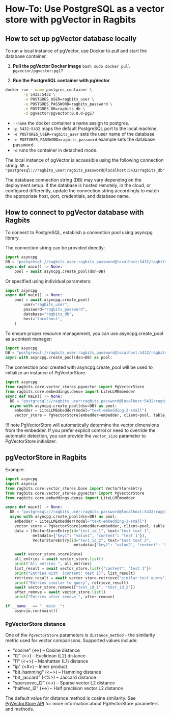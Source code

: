 # How-To: Use PostgreSQL as a vector store with pgVector in Ragbits

## How to set up pgVector database locally
To run a local instance of pgVector, use Docker to pull and start the database container.

1. **Pull the pgVector Docker image**
`bash sudo docker pull pgvector/pgvector:pg17`


2. **Run the PostgreSQL container with pgVector**

```bash
docker run --name postgres_container \
        -p 5432:5432 \
        -e POSTGRES_USER=ragbits_user \
        -e POSTGRES_PASSWORD=ragbits_password \
        -e POSTGRES_DB=ragbits_db \
        -d pgvector/pgvector:0.8.0-pg17
```

* `--name` the docker container a name assign to postgres.
* `-p 5432:5432` maps the default PostgreSQL port to the local machine.
* `-e POSTGRES_USER=ragbits_user` sets the user name of the database
* `-e POSTGRES_PASSWORD=ragbits_password` example sets the database password.
* `-d` runs the container in detached mode.

The local instance of pgVector is accessible using the following connection string:
```DB = "postgresql://ragbits_user:ragbits_password@localhost:5432/ragbits_db"```

The database connection string (DB) may vary depending on the deployment setup.
If the database is hosted remotely, in the cloud, or configured differently,
update the connection string accordingly to match the appropriate host, port, credentials, and database name.

## How to connect to pgVector database with Ragbits
To connect to PostgreSQL, establish a connection pool using asyncpg library.

The connection string can be provided directly:
```python
import asyncpg
DB = "postgresql://ragbits_user:ragbits_password@localhost:5432/ragbits_db"
async def main() -> None:
    pool = await asyncpg.create_pool(dsn=DB)
```
Or specified using individual parameters:
```python
import asyncpg
async def main() -> None:
    pool = await asyncpg.create_pool(
        user="ragbits_user",
        password="ragbits_password",
        database="ragbits_db",
        host="localhost",
    )
```
To ensure proper resource management, you can use asyncpg.create_pool as a context manager:
```python
import asyncpg
DB = "postgresql://ragbits_user:ragbits_password@localhost:5432/ragbits_db"
async with asyncpg.create_pool(dsn=DB) as pool:

```

The connection pool created with asyncpg.create_pool will be used to initialize an instance of PgVectorStore.

```python
import asyncpg
from ragbits.core.vector_stores.pgvector import PgVectorStore
from ragbits.core.embeddings.dense import LiteLLMEmbedder
async def main() -> None:
  DB = "postgresql://ragbits_user:ragbits_password@localhost:5432/ragbits_db"
  async with asyncpg.create_pool(dsn=DB) as pool:
    embedder = LiteLLMEmbedder(model="text-embedding-3-small")
    vector_store = PgVectorStore(embedder=embedder, client=pool, table_name="test_table")
```


!!! note
    PgVectorStore will automatically determine the vector dimensions from the embedder.
    If you prefer explicit control or need to override the automatic detection, you can provide the `vector_size` parameter to PgVectorStore initializer.

## pgVectorStore in Ragbits
Example:
```python
import asyncpg
import asyncio
from ragbits.core.vector_stores.base import VectorStoreEntry
from ragbits.core.vector_stores.pgvector import PgVectorStore
from ragbits.core.embeddings.dense import LiteLLMEmbedder

async def main() -> None:
  DB = "postgresql://ragbits_user:ragbits_password@localhost:5432/ragbits_db"
  async with asyncpg.create_pool(dsn=DB) as pool:
    embedder = LiteLLMEmbedder(model="text-embedding-3-small")
    vector_store = PgVectorStore(embedder=embedder, client=pool, table_name="test_table")
    data = [VectorStoreEntry(id="test_id_1", text="test text 1",
            metadata={"key1": "value1", "content": "test 1"}),
            VectorStoreEntry(id="test_id_2", text="test text 2",
                              metadata={"key2": "value2", "content": "test 2"})]

    await vector_store.store(data)
    all_entries = await vector_store.list()
    print("All entries ", all_entries)
    list_result = await vector_store.list({"content": "test 1"})
    print("Entries with  {content: test 1}", list_result)
    retrieve_result = await vector_store.retrieve("similar test query")
    print("Entries similar to query", retrieve_result)
    await vector_store.remove(["test_id_1", "test_id_2"])
    after_remove = await vector_store.list()
    print("Entries after remove ", after_remove)

if __name__ == "__main__":
    asyncio.run(main())
```

### PgVectorStore distance

One of the `PgVectorStore` parameters is `distance_method` - the similarity metric used for vector comparisons.
Supported values include:

 * "cosine" (<=>) – Cosine distance
 * "l2" (<->) – Euclidean (L2) distance
 * "l1" (<+>) – Manhattan (L1) distance
 * "ip" (<#>) – Inner product
 * "bit_hamming" (<~>) – Hamming distance
 * "bit_jaccard" (<%>) – Jaccard distance
 * "sparsevec_l2" (<->) – Sparse vector L2 distance
 * "halfvec_l2" (<->) – Half precision vector L2 distance

The default value for distance method is cosine similarity.
See [PgVectorStore API](../../api_reference/core/vector-stores.md/#ragbits.core.vector_stores.pgvector.PgVectorStore)
for more information about PgVectorStore parameters and methods.




